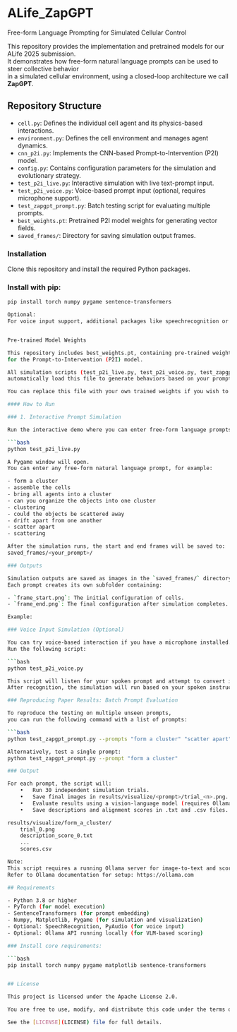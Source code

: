 # ALife_ZapGPT

Free-form Language Prompting for Simulated Cellular Control

This repository provides the implementation and pretrained models for our ALife 2025 submission.  
It demonstrates how free-form natural language prompts can be used to steer collective behavior  
in a simulated cellular environment, using a closed-loop architecture we call **ZapGPT**.

## Repository Structure

- `cell.py`: Defines the individual cell agent and its physics-based interactions.
- `environment.py`: Defines the cell environment and manages agent dynamics.
- `cnn_p2i.py`: Implements the CNN-based Prompt-to-Intervention (P2I) model.
- `config.py`: Contains configuration parameters for the simulation and evolutionary strategy.
- `test_p2i_live.py`: Interactive simulation with live text-prompt input.
- `test_p2i_voice.py`: Voice-based prompt input (optional, requires microphone support).
- `test_zapgpt_prompt.py`: Batch testing script for evaluating multiple prompts.
- `best_weights.pt`: Pretrained P2I model weights for generating vector fields.
- `saved_frames/`: Directory for saving simulation output frames.

### Installation

Clone this repository and install the required Python packages.

### Install with pip:

```bash
pip install torch numpy pygame sentence-transformers

Optional:
For voice input support, additional packages like speechrecognition or pyaudio may be required.


Pre-trained Model Weights

This repository includes best_weights.pt, containing pre-trained weights
for the Prompt-to-Intervention (P2I) model.

All simulation scripts (test_p2i_live.py, test_p2i_voice.py, test_zapgpt_prompt.py)
automatically load this file to generate behaviors based on your prompts.

You can replace this file with your own trained weights if you wish to evolve or fine-tune new behaviors.

#### How to Run

### 1. Interactive Prompt Simulation

Run the interactive demo where you can enter free-form language prompts:

```bash
python test_p2i_live.py

A Pygame window will open.  
You can enter any free-form natural language prompt, for example:

- form a cluster
- assemble the cells
- bring all agents into a cluster
- can you organize the objects into one cluster
- clustering
- could the objects be scattered away
- drift apart from one another
- scatter apart
- scattering

After the simulation runs, the start and end frames will be saved to:
saved_frames/<your_prompt>/

### Outputs

Simulation outputs are saved as images in the `saved_frames/` directory.  
Each prompt creates its own subfolder containing:

- `frame_start.png`: The initial configuration of cells.
- `frame_end.png`: The final configuration after simulation completes.

Example:

### Voice Input Simulation (Optional)

You can try voice-based interaction if you have a microphone installed.  
Run the following script:

```bash
python test_p2i_voice.py

This script will listen for your spoken prompt and attempt to convert it to text.
After recognition, the simulation will run based on your spoken instruction.

### Reproducing Paper Results: Batch Prompt Evaluation

To reproduce the testing on multiple unseen prompts,  
you can run the following command with a list of prompts:

```bash
python test_zapgpt_prompt.py --prompts "form a cluster" "scatter apart" "assemble the cells"

Alternatively, test a single prompt:
python test_zapgpt_prompt.py --prompt "form a cluster"

### Output

For each prompt, the script will:
	•	Run 30 independent simulation trials.
	•	Save final images in results/visualize/<prompt>/trial_<n>.png.
	•	Evaluate results using a vision-language model (requires Ollama server).
	•	Save descriptions and alignment scores in .txt and .csv files.

results/visualize/form_a_cluster/
    trial_0.png
    description_score_0.txt
    ...
    scores.csv

Note:
This script requires a running Ollama server for image-to-text and scoring evaluation.
Refer to Ollama documentation for setup: https://ollama.com

## Requirements

- Python 3.8 or higher
- PyTorch (for model execution)
- SentenceTransformers (for prompt embedding)
- Numpy, Matplotlib, Pygame (for simulation and visualization)
- Optional: SpeechRecognition, PyAudio (for voice input)
- Optional: Ollama API running locally (for VLM-based scoring)

### Install core requirements:

```bash
pip install torch numpy pygame matplotlib sentence-transformers


## License

This project is licensed under the Apache License 2.0.

You are free to use, modify, and distribute this code under the terms of the license.

See the [LICENSE](LICENSE) file for full details.
